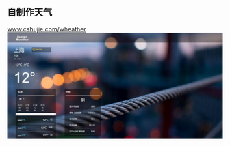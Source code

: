 ## 自制作天气

www.cshujie.com/wheather
![演示图](https://github.com/AliceCheney/AuroraWheather/blob/master/img/wheather.jpg)